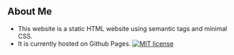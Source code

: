 ## About Me 

* This website is a static HTML website using semantic tags and minimal CSS. 
* It is currently hosted on Github Pages.
[![MIT license](https://img.shields.io/badge/License-MIT-blue.svg)](https://lbesson.mit-license.org/)
